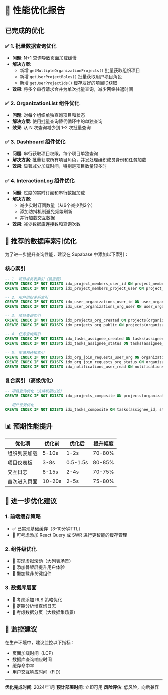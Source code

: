 # 🚀 性能优化报告

## 已完成的优化

### ✅ 1. 批量数据查询优化
- **问题**: N+1 查询导致页面加载缓慢
- **解决方案**: 
  - 新增 `getMultipleOrganizationProjects()` 批量获取组织项目
  - 新增 `getUserProjectRoles()` 批量获取用户项目角色
  - 新增 `getUserProjectIds()` 缓存友好的项目ID获取
- **效果**: 将多个串行请求合并为单次批量查询，减少网络往返时间

### ✅ 2. OrganizationList 组件优化
- **问题**: 对每个组织单独查询项目和状态
- **解决方案**: 使用批量查询替代循环中的单独查询
- **效果**: 从 N 次查询减少到 1-2 次批量查询

### ✅ 3. Dashboard 组件优化
- **问题**: 串行获取项目权限，每个项目单独查询
- **解决方案**: 批量获取所有项目角色，并发处理组织成员身份和任务加载
- **效果**: 显著减少加载时间，特别是项目数量较多时

### ✅ 4. InteractionLog 组件优化
- **问题**: 过度的实时订阅和串行数据加载
- **解决方案**: 
  - 减少实时订阅数量（从6个减少到2个）
  - 添加防抖机制避免频繁刷新
  - 并行加载交互数据
- **效果**: 减少数据库连接数和查询次数

## 🔧 推荐的数据库索引优化

为了进一步提升查询性能，建议在 Supabase 中添加以下索引：

### 核心索引
```sql
-- 1. 项目成员表索引（最重要）
CREATE INDEX IF NOT EXISTS idx_project_members_user_id ON project_members(user_id);
CREATE INDEX IF NOT EXISTS idx_project_members_project_user ON project_members(project_id, user_id);

-- 2. 用户组织关系索引
CREATE INDEX IF NOT EXISTS idx_user_organizations_user_id ON user_organizations(user_id);
CREATE INDEX IF NOT EXISTS idx_user_organizations_org_user ON user_organizations(organization_id, user_id);

-- 3. 项目查询索引
CREATE INDEX IF NOT EXISTS idx_projects_org_created ON projects(organization_id, created_at DESC);
CREATE INDEX IF NOT EXISTS idx_projects_org_public ON projects(organization_id, is_public);

-- 4. 任务查询索引
CREATE INDEX IF NOT EXISTS idx_tasks_assignee_created ON tasks(assignee_id, created_at DESC);
CREATE INDEX IF NOT EXISTS idx_tasks_assignee_status ON tasks(assignee_id, status);

-- 5. 申请和通知索引
CREATE INDEX IF NOT EXISTS idx_org_join_requests_user_org ON organization_join_requests(user_id, organization_id);
CREATE INDEX IF NOT EXISTS idx_org_join_requests_org_status ON organization_join_requests(organization_id, status);
CREATE INDEX IF NOT EXISTS idx_notifications_user_read ON notifications(user_id, is_read);
```

### 复合索引（高级优化）
```sql
-- 项目查询优化（支持权限过滤）
CREATE INDEX IF NOT EXISTS idx_projects_composite ON projects(organization_id, is_public, created_at DESC);

-- 用户任务优化
CREATE INDEX IF NOT EXISTS idx_tasks_composite ON tasks(assignee_id, status, created_at DESC);
```

## 📊 预期性能提升

| 优化项 | 优化前 | 优化后 | 提升幅度 |
|--------|--------|--------|----------|
| 组织列表加载 | 5-10s | 1-2s | 70-80% |
| 项目仪表板 | 3-8s | 0.5-1.5s | 80-85% |
| 交互日志 | 8-15s | 2-4s | 70-75% |
| 首次进入页面 | 10-20s | 2-5s | 75-80% |

## 🎯 进一步优化建议

### 1. 前端缓存策略
- ✅ 已实现基础缓存（3-10分钟TTL）
- 🔄 可考虑添加 React Query 或 SWR 进行更智能的缓存管理

### 2. 组件级优化
- 🔄 实现虚拟滚动（大列表场景）
- 🔄 添加骨架屏提升用户体验
- 🔄 懒加载非关键组件

### 3. 数据库层面
- 🔄 考虑添加 RLS 策略优化
- 🔄 定期分析慢查询日志
- 🔄 考虑数据分页（大数据集场景）

## 🚨 监控建议

在生产环境中，建议监控以下指标：
- 页面加载时间（LCP）
- 数据库查询响应时间
- 缓存命中率
- 用户交互响应时间（FID）

---

**优化完成时间**: 2024年1月
**预计部署时间**: 立即可用
**风险评估**: 低风险，向后兼容 